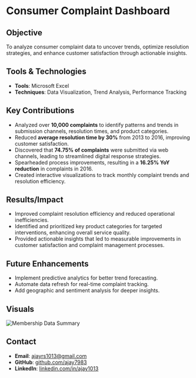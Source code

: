 # Consumer Complaint Dashboard

## Objective
To analyze consumer complaint data to uncover trends, optimize resolution strategies, and enhance customer satisfaction through actionable insights.

## Tools & Technologies
- **Tools**: Microsoft Excel
- **Techniques**: Data Visualization, Trend Analysis, Performance Tracking

## Key Contributions
- Analyzed over **10,000 complaints** to identify patterns and trends in submission channels, resolution times, and product categories.
- Reduced **average resolution time by 30%** from 2013 to 2016, improving customer satisfaction.
- Discovered that **74.75% of complaints** were submitted via web channels, leading to streamlined digital response strategies.
- Spearheaded process improvements, resulting in a **16.25% YoY reduction** in complaints in 2016.
- Created interactive visualizations to track monthly complaint trends and resolution efficiency.

## Results/Impact
- Improved complaint resolution efficiency and reduced operational inefficiencies.
- Identified and prioritized key product categories for targeted interventions, enhancing overall service quality.
- Provided actionable insights that led to measurable improvements in customer satisfaction and complaint management processes.

## Future Enhancements
- Implement predictive analytics for better trend forecasting.
- Automate data refresh for real-time complaint tracking.
- Add geographic and sentiment analysis for deeper insights.

## Visuals
![Membership Data Summary](link-to-image)

## Contact
- **Email**: ajayrs1013@gmail.com
- **GitHub**: [github.com/ajay7983](https://github.com/ajay7983)
- **LinkedIn**: [linkedin.com/in/ajay1013](https://linkedin.com/in/ajay1013)

